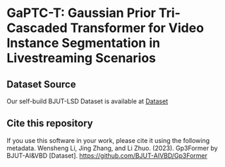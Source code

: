 # GaPTC-T: Gaussian Prior Tri-Cascaded Transformer for Video Instance Segmentation in Livestreaming Scenarios

## Dataset Source

Our self-build BJUT-LSD Dataset is available at [Dataset](https://github.com/BJUT-AIVBD/GaPTC-T/blob/main/Dataset/dataset.txt)

## Cite this repository
If you use this software in your work, please cite it using the following metadata.
Wensheng Li, Jing Zhang, and Li Zhuo. (2023). Gp3Former by BJUT-AI&VBD [Dataset]. https://github.com/BJUT-AIVBD/Gp3Former
